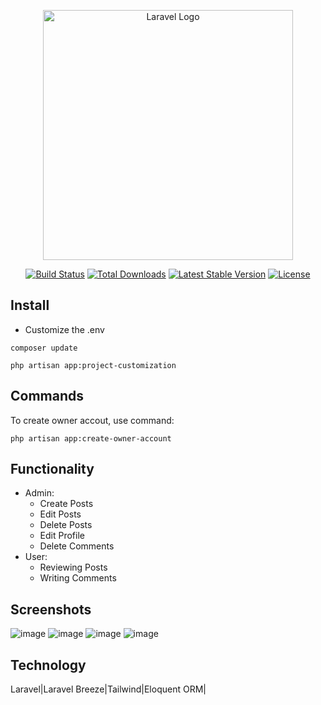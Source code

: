<p align="center"><a href="https://laravel.com" target="_blank"><img src="https://raw.githubusercontent.com/laravel/art/master/logo-lockup/5%20SVG/2%20CMYK/1%20Full%20Color/laravel-logolockup-cmyk-red.svg" width="400" alt="Laravel Logo"></a></p>

<p align="center">
<a href="https://github.com/laravel/framework/actions"><img src="https://github.com/laravel/framework/workflows/tests/badge.svg" alt="Build Status"></a>
<a href="https://packagist.org/packages/laravel/framework"><img src="https://img.shields.io/packagist/dt/laravel/framework" alt="Total Downloads"></a>
<a href="https://packagist.org/packages/laravel/framework"><img src="https://img.shields.io/packagist/v/laravel/framework" alt="Latest Stable Version"></a>
<a href="https://packagist.org/packages/laravel/framework"><img src="https://img.shields.io/packagist/l/laravel/framework" alt="License"></a>
</p>

## Install

- Customize the .env

```
composer update
```

```
php artisan app:project-customization
```

## Commands

To create owner accout, use command:
```
php artisan app:create-owner-account
```

##  Functionality
- Admin:
  - Create Posts
  - Edit Posts
  - Delete Posts
  - Edit Profile
  - Delete Comments
- User:
  - Reviewing Posts
  - Writing Comments
 
## Screenshots

![image](https://github.com/user-attachments/assets/86052344-61ef-456d-9991-2b13a84f7fe8)
![image](https://github.com/user-attachments/assets/aaf14d8c-9ee7-4ab8-8b30-b4273132121b)
![image](https://github.com/user-attachments/assets/4472aefe-1109-4f7c-b346-85d1cd65f5fc)
![image](https://github.com/user-attachments/assets/1cf2d436-89f5-405f-b2b5-8982ea29ecc3)





## Technology

Laravel|Laravel Breeze|Tailwind|Eloquent ORM|
